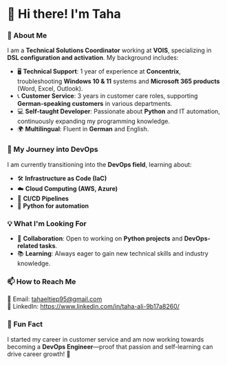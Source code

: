 # 👋 Hi there! I'm Taha  

### 💼 About Me  
I am a **Technical Solutions Coordinator** working at **VOIS**, specializing in **DSL configuration and activation**. My background includes:  
- 🖥️ **Technical Support**: 1 year of experience at **Concentrix**, troubleshooting **Windows 10 & 11** systems and **Microsoft 365 products** (Word, Excel, Outlook).  
- 📞 **Customer Service**: 3 years in customer care roles, supporting **German-speaking customers** in various departments.  
- 💻 **Self-taught Developer**: Passionate about **Python** and IT automation, continuously expanding my programming knowledge.  
- 🌍 **Multilingual**: Fluent in **German** and English.  

### 🚀 My Journey into DevOps  
I am currently transitioning into the **DevOps field**, learning about:  
- 🛠️ **Infrastructure as Code (IaC)**  
- ☁️ **Cloud Computing (AWS, Azure)**  
- 🔄 **CI/CD Pipelines**  
- 🐍 **Python for automation**  

### 💡 What I'm Looking For  
- 🤝 **Collaboration**: Open to working on **Python projects** and **DevOps-related tasks**.  
- 📚 **Learning**: Always eager to gain new technical skills and industry knowledge.  

### 📫 How to Reach Me  
📧 Email: tahaeltiep95@gmail.com  
💼 LinkedIn: https://www.linkedin.com/in/taha-ali-9b17a8260/
 

### 🎯 Fun Fact  
I started my career in customer service and am now working towards becoming a **DevOps Engineer**—proof that passion and self-learning can drive career growth! 🚀  
